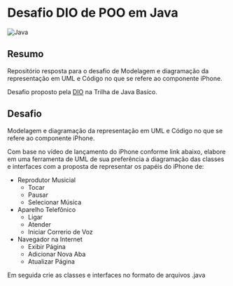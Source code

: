 # Desafio DIO de POO em Java

![Java](https://img.shields.io/badge/java-%23ED8B00.svg?style=for-the-badge&logo=openjdk&logoColor=white)

## Resumo

Repositório resposta para o desafio de Modelagem e diagramação da representação em UML e Código no que se refere ao componente iPhone.

Desafio proposto pela [DIO](https://web.dio.me/home) na Trilha de Java Basíco.

## Desafio

Modelagem e diagramação da representação em UML e Código no que se refere ao componente iPhone.

Com base no vídeo de lançamento do iPhone conforme link abaixo, elabore em uma ferramenta de UML de sua preferência a diagramação das classes e interfaces com a proposta de representar os papéis do iPhone de: 

- Reprodutor Musicial
  - Tocar
  - Pausar
  - Selecionar Música
- Aparelho Telefônico
  - Ligar
  - Atender
  - Iniciar Correrio de Voz
- Navegador na Internet
  - Exibir Página
  - Adicionar Nova Aba
  - Atualizar Página
  
Em seguida crie as classes e interfaces no formato de arquivos .java
